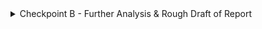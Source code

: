 <details><summary>Checkpoint B - Further Analysis & Rough Draft of Report</summary>
<p>

CHECK-IN: All teams should have made significant progress on the project by this point. Further analysis of an additional 2 questions should be done as well as 

All teams must:
1. Create README.md file in the github repo on your team specific branch. This must summarize what the project is, what the team did, how to navigate the different files in the repo, and the information any future users would need to have in order to get the code running.

If you are assigned to a **client based project**:

1. Create a rough draft for your final report on google docs and include the following:
   1. Cover page - project name; team members names, year, email; page numbers
   2. Introduction -  project goal & overview; what is the big picture/impact 
   3. Attempt to answer as many overarching project questions as possible (should have at least 4 answered)
2. All visualizations must be labeled properly (x-axis, y-axis,) and have a description below the figure explaining what it means. 
3. Team members must indicate in the report where they contributed work. 
4. Submit draft to google drive and gradescope

If you are assigned to a **city council project**:

1. Create a rough draft for your final report on google docs and include the following:
   1. Cover page - project name; team members names, year, email; page numbers
   2. Introduction -  project goal & overview; what is the big picture/impact 
   3. Base Analysis - answers to at least 3-4 of the key questions
   4. Extension Analysis - overview of the team’s extension idea and why they chose it; answers to 2-3 key questions
   5. Attempt to answer as many overarching project questions as possible (should have at least 4 answered)
2. All visualizations must be labeled properly (x-axis, y-axis,) and have a description below the figure explaining what it means. 
3. Team members must indicate in the report where they contributed work. 
4. Submit draft to google drive and gradescope

</p>
</details>